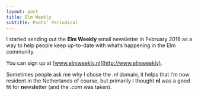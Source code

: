 ```yaml
---
layout: post
title: Elm Weekly
subtitle: Poots’ Periodical
---
```


I started sending out the **Elm Weekly** email newsletter in February 2016 as a way to help people keep up-to-date with what’s happening in the Elm community. 

You can sign up at [www.elmweekly.nl](http://www.elmweekly).

Sometimes people ask me why I chose the _.nl_ domain, it helps that I’m now resident in the Netherlands of course, but primarily I thought **nl** was a good fit for **n**ews**l**etter (and the _.com_ was taken). 
